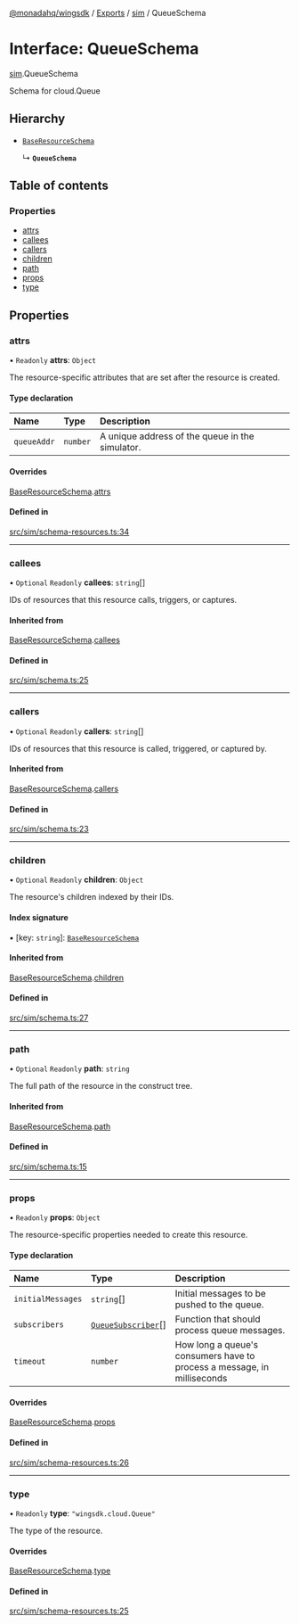 [@monadahq/wingsdk](../README.md) / [Exports](../modules.md) / [sim](../modules/sim.md) / QueueSchema

# Interface: QueueSchema

[sim](../modules/sim.md).QueueSchema

Schema for cloud.Queue

## Hierarchy

- [`BaseResourceSchema`](sim.BaseResourceSchema.md)

  ↳ **`QueueSchema`**

## Table of contents

### Properties

- [attrs](sim.QueueSchema.md#attrs)
- [callees](sim.QueueSchema.md#callees)
- [callers](sim.QueueSchema.md#callers)
- [children](sim.QueueSchema.md#children)
- [path](sim.QueueSchema.md#path)
- [props](sim.QueueSchema.md#props)
- [type](sim.QueueSchema.md#type)

## Properties

### attrs

• `Readonly` **attrs**: `Object`

The resource-specific attributes that are set after the resource is created.

#### Type declaration

| Name | Type | Description |
| :------ | :------ | :------ |
| `queueAddr` | `number` | A unique address of the queue in the simulator. |

#### Overrides

[BaseResourceSchema](sim.BaseResourceSchema.md).[attrs](sim.BaseResourceSchema.md#attrs)

#### Defined in

[src/sim/schema-resources.ts:34](https://github.com/monadahq/winglang/blob/438eedb/libs/wingsdk/src/sim/schema-resources.ts#L34)

___

### callees

• `Optional` `Readonly` **callees**: `string`[]

IDs of resources that this resource calls, triggers, or captures.

#### Inherited from

[BaseResourceSchema](sim.BaseResourceSchema.md).[callees](sim.BaseResourceSchema.md#callees)

#### Defined in

[src/sim/schema.ts:25](https://github.com/monadahq/winglang/blob/438eedb/libs/wingsdk/src/sim/schema.ts#L25)

___

### callers

• `Optional` `Readonly` **callers**: `string`[]

IDs of resources that this resource is called, triggered, or captured by.

#### Inherited from

[BaseResourceSchema](sim.BaseResourceSchema.md).[callers](sim.BaseResourceSchema.md#callers)

#### Defined in

[src/sim/schema.ts:23](https://github.com/monadahq/winglang/blob/438eedb/libs/wingsdk/src/sim/schema.ts#L23)

___

### children

• `Optional` `Readonly` **children**: `Object`

The resource's children indexed by their IDs.

#### Index signature

▪ [key: `string`]: [`BaseResourceSchema`](sim.BaseResourceSchema.md)

#### Inherited from

[BaseResourceSchema](sim.BaseResourceSchema.md).[children](sim.BaseResourceSchema.md#children)

#### Defined in

[src/sim/schema.ts:27](https://github.com/monadahq/winglang/blob/438eedb/libs/wingsdk/src/sim/schema.ts#L27)

___

### path

• `Optional` `Readonly` **path**: `string`

The full path of the resource in the construct tree.

#### Inherited from

[BaseResourceSchema](sim.BaseResourceSchema.md).[path](sim.BaseResourceSchema.md#path)

#### Defined in

[src/sim/schema.ts:15](https://github.com/monadahq/winglang/blob/438eedb/libs/wingsdk/src/sim/schema.ts#L15)

___

### props

• `Readonly` **props**: `Object`

The resource-specific properties needed to create this resource.

#### Type declaration

| Name | Type | Description |
| :------ | :------ | :------ |
| `initialMessages` | `string`[] | Initial messages to be pushed to the queue. |
| `subscribers` | [`QueueSubscriber`](sim.QueueSubscriber.md)[] | Function that should process queue messages. |
| `timeout` | `number` | How long a queue's consumers have to process a message, in milliseconds |

#### Overrides

[BaseResourceSchema](sim.BaseResourceSchema.md).[props](sim.BaseResourceSchema.md#props)

#### Defined in

[src/sim/schema-resources.ts:26](https://github.com/monadahq/winglang/blob/438eedb/libs/wingsdk/src/sim/schema-resources.ts#L26)

___

### type

• `Readonly` **type**: ``"wingsdk.cloud.Queue"``

The type of the resource.

#### Overrides

[BaseResourceSchema](sim.BaseResourceSchema.md).[type](sim.BaseResourceSchema.md#type)

#### Defined in

[src/sim/schema-resources.ts:25](https://github.com/monadahq/winglang/blob/438eedb/libs/wingsdk/src/sim/schema-resources.ts#L25)

